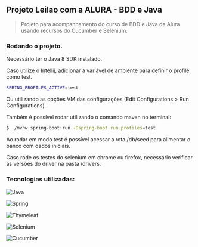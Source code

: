 ## Projeto Leilao com a ALURA - BDD e Java

> Projeto para acompanhamento do curso de BDD e Java da Alura usando recursos do Cucumber e Selenium.
 
### Rodando o projeto.

Necessário ter o Java 8 SDK instalado.

Caso utilize o Intellij, adicionar a variável de ambiente para definir o profile como test.

```bash
SPRING_PROFILES_ACTIVE=test
```

Ou utilizando as opções VM das configurações (Edit Configurations > Run Configurations).

Também é possível rodar utilizando o comando maven no terminal:

```bash
$ ./mvnw spring-boot:run -Dspring-boot.run.profiles=test
```

Ao rodar em modo test é possível acessar a rota /db/seed para alimentar o banco com dados iniciais.

Caso rode os testes do selenium em chrome ou firefox, necessário verificar as versões do driver na pasta /drivers.

### Tecnologias utilizadas:

![Java](https://img.shields.io/badge/java-%23ED8B00.svg?style=for-the-badge&logo=java&logoColor=white)

![Spring](https://img.shields.io/badge/spring-%236DB33F.svg?style=for-the-badge&logo=spring&logoColor=white)

![Thymeleaf](https://img.shields.io/badge/Thymeleaf-%23005C0F.svg?style=for-the-badge&logo=Thymeleaf&logoColor=white)

![Selenium](https://img.shields.io/badge/-selenium-%43B02A?style=for-the-badge&logo=selenium&logoColor=white)

![Cucumber](https://github.com/cucumber/language-service/actions/workflows/test-javascript.yml/badge.svg)
